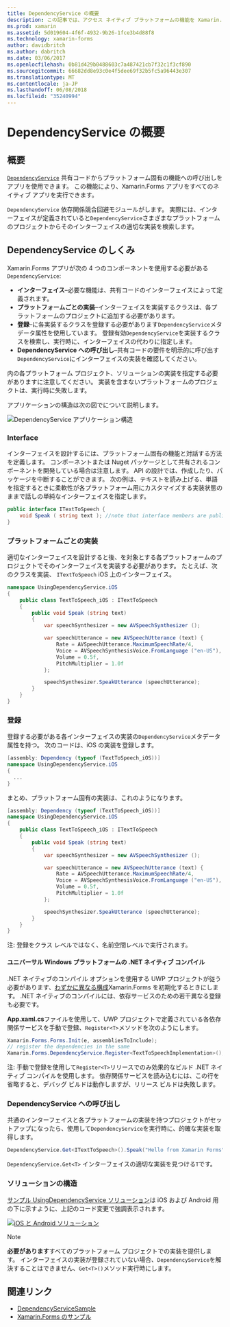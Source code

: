 ```yaml
---
title: DependencyService の概要
description: この記事では、アクセス ネイティブ プラットフォームの機能を Xamarin.Forms DependencyService クラスのしくみについて説明します。
ms.prod: xamarin
ms.assetid: 5d019604-4f6f-4932-9b26-1fce3b4d88f8
ms.technology: xamarin-forms
author: davidbritch
ms.author: dabritch
ms.date: 03/06/2017
ms.openlocfilehash: 0b81d429b0488603c7a487421cb7f32c1f3cf890
ms.sourcegitcommit: 66682dd8e93c0e4f5dee69f32b5fc5a96443e307
ms.translationtype: MT
ms.contentlocale: ja-JP
ms.lasthandoff: 06/08/2018
ms.locfileid: "35240994"
---
```

# <a name="introduction-to-dependencyservice"></a>DependencyService の概要

## <a name="overview"></a>概要

[`DependencyService`](https://developer.xamarin.com/api/type/Xamarin.Forms.DependencyService/) 共有コードからプラットフォーム固有の機能への呼び出しをアプリを使用できます。 この機能により、Xamarin.Forms アプリをすべてのネイティブ アプリを実行できます。

`DependencyService` 依存関係競合回避モジュールがします。 実際には、インターフェイスが定義されていると`DependencyService`さまざまなプラットフォームのプロジェクトからそのインターフェイスの適切な実装を検索します。

## <a name="how-dependencyservice-works"></a>DependencyService のしくみ

Xamarin.Forms アプリが次の 4 つのコンポーネントを使用する必要がある`DependencyService`:

- **インターフェイス**&ndash;必要な機能は、共有コードのインターフェイスによって定義されます。
- **プラットフォームごとの実装**&ndash;インターフェイスを実装するクラスは、各プラットフォームのプロジェクトに追加する必要があります。
- **登録**&ndash;に各実装するクラスを登録する必要があります`DependencyService`メタデータ属性を使用しています。 登録有効`DependencyService`を実装するクラスを検索し、実行時に、インターフェイスの代わりに指定します。
- **DependencyService への呼び出し**&ndash;共有コードの要件を明示的に呼び出す`DependencyService`にインターフェイスの実装を確認してください。

内の各プラットフォーム プロジェクト、ソリューションの実装を指定する必要がありますに注意してください。 実装を含まないプラットフォームのプロジェクトは、実行時に失敗します。

アプリケーションの構造は次の図でについて説明します。

![](introduction-images/overview-diagram.png "DependencyService アプリケーション構造")

### <a name="interface"></a>Interface

インターフェイスを設計するには、プラットフォーム固有の機能と対話する方法を定義します。 コンポーネントまたは Nuget パッケージとして共有されるコンポーネントを開発している場合は注意します。 API の設計では、作成したり、パッケージを中断することができます。 次の例は、テキストを読み上げる、単語を指定するときに柔軟性が各プラットフォーム用にカスタマイズする実装状態のままで話しの単純なインターフェイスを指定します。

```csharp
public interface ITextToSpeech {
    void Speak ( string text ); //note that interface members are public by default
}
```

### <a name="implementation-per-platform"></a>プラットフォームごとの実装

適切なインターフェイスを設計すると後、を対象とする各プラットフォームのプロジェクトでそのインターフェイスを実装する必要があります。 たとえば、次のクラスを実装、 `ITextToSpeech` iOS 上のインターフェイス。

```csharp
namespace UsingDependencyService.iOS
{
    public class TextToSpeech_iOS : ITextToSpeech
    {
        public void Speak (string text)
        {
            var speechSynthesizer = new AVSpeechSynthesizer ();

            var speechUtterance = new AVSpeechUtterance (text) {
                Rate = AVSpeechUtterance.MaximumSpeechRate/4,
                Voice = AVSpeechSynthesisVoice.FromLanguage ("en-US"),
                Volume = 0.5f,
                PitchMultiplier = 1.0f
            };

            speechSynthesizer.SpeakUtterance (speechUtterance);
        }
    }
}
```

### <a name="registration"></a>登録

登録する必要がある各インターフェイスの実装の`DependencyService`メタデータ属性を持つ。 次のコードは、iOS の実装を登録します。

```csharp
[assembly: Dependency (typeof (TextToSpeech_iOS))]
namespace UsingDependencyService.iOS
{
  ...
}
```

まとめ、プラットフォーム固有の実装は、これのようになります。

```csharp
[assembly: Dependency (typeof (TextToSpeech_iOS))]
namespace UsingDependencyService.iOS
{
    public class TextToSpeech_iOS : ITextToSpeech
    {
        public void Speak (string text)
        {
            var speechSynthesizer = new AVSpeechSynthesizer ();

            var speechUtterance = new AVSpeechUtterance (text) {
                Rate = AVSpeechUtterance.MaximumSpeechRate/4,
                Voice = AVSpeechSynthesisVoice.FromLanguage ("en-US"),
                Volume = 0.5f,
                PitchMultiplier = 1.0f
            };

            speechSynthesizer.SpeakUtterance (speechUtterance);
        }
    }
}
```

注: 登録をクラス レベルではなく、名前空間レベルで実行されます。

#### <a name="universal-windows-platform-net-native-compilation"></a>ユニバーサル Windows プラットフォームの .NET ネイティブ コンパイル

.NET ネイティブのコンパイル オプションを使用する UWP プロジェクトが従う必要があります、[わずかに異なる構成](~/xamarin-forms/platform/windows/installation/index.md#target-invocation-exception)Xamarin.Forms を初期化するときにします。 .NET ネイティブのコンパイルには、依存サービスのための若干異なる登録も必要です。

**App.xaml.cs**ファイルを使用して、UWP プロジェクトで定義されている各依存関係サービスを手動で登録、`Register<T>`メソッドを次のようにします。

```csharp
Xamarin.Forms.Forms.Init(e, assembliesToInclude);
// register the dependencies in the same
Xamarin.Forms.DependencyService.Register<TextToSpeechImplementation>();
```

注: 手動で登録を使用して`Register<T>`リリースでのみ効果的なビルド .NET ネイティブ コンパイルを使用します。 依存関係サービスを読み込むには、この行を省略すると、デバッグ ビルドは動作しますが、リリース ビルドは失敗します。

### <a name="call-to-dependencyservice"></a>DependencyService への呼び出し

共通のインターフェイスと各プラットフォームの実装を持つプロジェクトがセットアップになったら、使用して`DependencyService`を実行時に、的確な実装を取得します。

```csharp
DependencyService.Get<ITextToSpeech>().Speak("Hello from Xamarin Forms");
```

`DependencyService.Get<T>` インターフェイスの適切な実装を見つける`T`です。

### <a name="solution-structure"></a>ソリューションの構造

[サンプル UsingDependencyService ソリューション](https://developer.xamarin.com/samples/UsingDependencyService/)は iOS および Android 用の下に示すように、上記のコード変更で強調表示されます。

 [![iOS と Android ソリューション](introduction-images/solution-sml.png "DependencyService サンプル ソリューションの構造")](introduction-images/solution.png#lightbox "DependencyService サンプル ソリューションの構造")

> [!NOTE]
> **必要があります**すべてのプラットフォーム プロジェクトでの実装を提供します。 インターフェイスの実装が登録されていない場合、`DependencyService`を解決することはできません、`Get<T>()`メソッド実行時にします。


## <a name="related-links"></a>関連リンク

- [DependencyServiceSample](https://developer.xamarin.com/samples/xamarin-forms/UsingDependencyService/)
- [Xamarin.Forms のサンプル](https://developer.xamarin.com/samples/xamarin-forms/all/)
